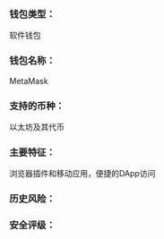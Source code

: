 ### 钱包类型：

软件钱包



### 钱包名称：

MetaMask



### 支持的币种：

以太坊及其代币



### 主要特征：

浏览器插件和移动应用，便捷的DApp访问







### 历史风险：



### 安全评级：

























































































































































































































































































































